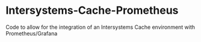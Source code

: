 # Intersystems-Cache-Prometheus
Code to allow for the integration of an Intersystems Cache environment with Prometheus/Grafana
